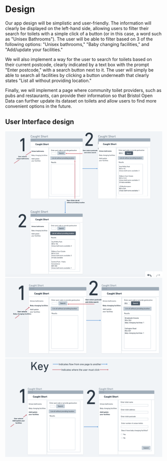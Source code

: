 # Design

Our app design will be simplistic and user-friendly. The information will clearly be displayed on the left-hand side, allowing users to filter their search for toilets with a simple click of a button (or in this case, a word such as "Unisex Bathrooms"). The user will be able to filter based on 3 of the following options: "Unisex bathrooms," "Baby changing facilities," and "Add/update your facilities."

We will also implement a way for the user to search for toilets based on their current postcode, clearly indicated by a text box with the prompt "Enter postcode," with a search button next to it. The user will simply be able to search all facilities by clicking a button underneath that clearly states "List all without providing location."

Finally, we will implement a page where community toilet providers, such as pubs and restaurants, can provide their information so that Bristol Open Data can further update its dataset on toilets and allow users to find more convenient options in the future.

## User Interface design

<img width="509" alt="Screenshot 2024-11-04 at 16 36 20" src="../pictures/WireFrame1.png">
<img width="509" alt="Screenshot 2024-11-04 at 16 36 20" src="../pictures/WireFrame2.png">
<img width="509" alt="Screenshot 2024-11-04 at 16 36 20" src="../pictures/WireFrame3.png">

